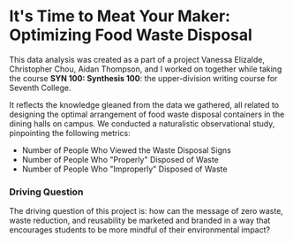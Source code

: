 # It's Time to Meat Your Maker: Optimizing Food Waste Disposal

This data analysis was created as a part of a project Vanessa Elizalde, Christopher Chou, Aidan Thompson, and I worked on together while taking
the course **SYN 100: Synthesis 100**: the upper-division writing course for Seventh College.

It reflects the knowledge gleaned from the data we gathered, all related to designing the optimal arrangement of food waste disposal containers
in the dining halls on campus. We conducted a naturalistic observational study, pinpointing the following metrics:

* Number of People Who Viewed the Waste Disposal Signs
* Number of People Who "Properly" Disposed of Waste
* Number of People Who "Improperly" Disposed of Waste

### Driving Question

The driving question of this project is: how can the message of zero waste, waste reduction, and reusability be marketed and branded in a way that encourages students to be more mindful of their environmental impact?
